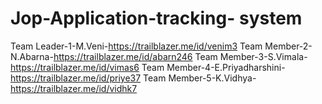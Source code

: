 # Jop-Application-tracking- system
Team Leader-1-M.Veni-https://trailblazer.me/id/venim3
Team Member-2-N.Abarna-https://trailblazer.me/id/abarn246
Team Member-3-S.Vimala-https://trailblazer.me/id/vimas6
Team Member-4-E.Priyadharshini-https://trailblazer.me/id/priye37
Team Member-5-K.Vidhya-https://trailblazer.me/id/vidhk7
